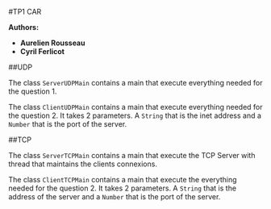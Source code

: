 #TP1 CAR

**Authors:**
- __Aurelien Rousseau__
- __Cyril Ferlicot__

##UDP

The class `ServerUDPMain` contains a main that execute everything needed for the question 1.

The class `ClientUDPMain` contains a main that execute everything needed for the question 2. It takes 2 parameters. A `String` that is the inet address and a `Number` that is the port of the server.

##TCP

The class `ServerTCPMain` contains a main that execute the TCP Server with thread that maintains the clients connexions.

The class `ClientTCPMain` contains a main that execute the everything needed for the question 2. It takes 2 parameters. A `String` that is the address of the server and a `Number` that is the port of the server.
